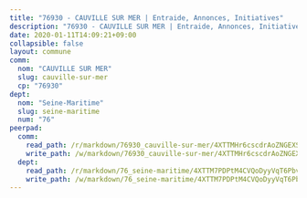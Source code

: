 ```yaml
---
title: "76930 - CAUVILLE SUR MER | Entraide, Annonces, Initiatives"
description: "76930 - CAUVILLE SUR MER | Entraide, Annonces, Initiatives"
date: 2020-01-11T14:09:21+09:00
collapsible: false
layout: commune
comm:
  nom: "CAUVILLE SUR MER"
  slug: cauville-sur-mer
  cp: "76930"
dept:
  nom: "Seine-Maritime"
  slug: seine-maritime
  num: "76"
peerpad:
  comm:
    read_path: /r/markdown/76930_cauville-sur-mer/4XTTMHr6cscdrAoZNGEXSN97RyCVKoyWMbZ8C61znBthyWMfN
    write_path: /w/markdown/76930_cauville-sur-mer/4XTTMHr6cscdrAoZNGEXSN97RyCVKoyWMbZ8C61znBthyWMfN-K3TgUa46kM5VrdR3AhAsmNNE5xW36SiCYCRy19CL4TKv8sPPVntKSsiZ9hCkhUuQzvjr89kZDjTSUDbiyw4u5AGQivMHVES3mrKTQZ7ZUShKNzSJvWmx4YPmVqBH57YF3rkz9yoE
  dept:
    read_path: /r/markdown/76_seine-maritime/4XTTM7PDPtM4CVQoDyyVqT6Pbvj1SVtndpXJdTDsc7xwdMTdt
    write_path: /w/markdown/76_seine-maritime/4XTTM7PDPtM4CVQoDyyVqT6Pbvj1SVtndpXJdTDsc7xwdMTdt-K3TgUmo7Qwp8ZQz8qKFjC8WCY27ypEpX2c8BXeSV9rrPY1zRZn2SrYwkBXF8VnHkcepiXsccFfKHYuT2JNgSMXxLRaUGRu6o5B3BB15nZxEho97cTz3yC4eRTX4hZM1hcyAZrn8r
---
```


